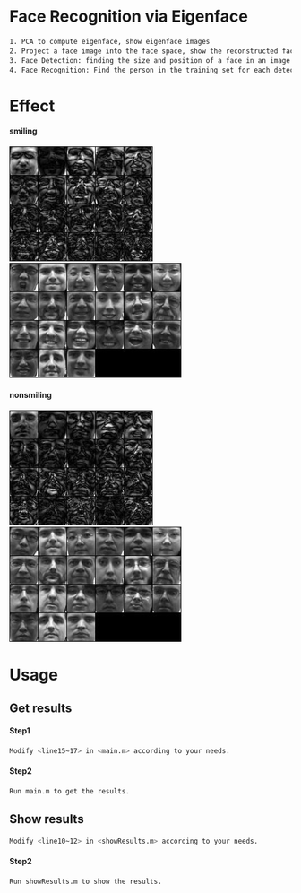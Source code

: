 # Face Recognition via Eigenface
```sh
1. PCA to compute eigenface, show eigenface images
2. Project a face image into the face space, show the reconstructed face
3. Face Detection: finding the size and position of a face in an image
4. Face Recognition: Find the person in the training set for each detected face.
```

# Effect
#### smiling
![img](./results/smiling/eigenfaces.jpg)
![img](./results/smiling/reconstructedfaces.jpg)
#### nonsmiling
![img](./results/nonsmiling/eigenfaces.jpg)
![img](./results/nonsmiling/reconstructedfaces.jpg)

# Usage
## Get results
#### Step1
```sh
Modify <line15~17> in <main.m> according to your needs.
```
#### Step2
```sh
Run main.m to get the results.
```
## Show results
```sh
Modify <line10~12> in <showResults.m> according to your needs.
```
#### Step2
```sh
Run showResults.m to show the results.
```